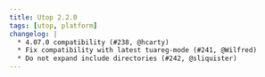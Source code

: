 ```yaml
---
title: Utop 2.2.0
tags: [utop, platform]
changelog: |
  * 4.07.0 compatibility (#238, @hcarty)
  * Fix compatibility with latest tuareg-mode (#241, @Wilfred)
  * Do not expand include directories (#242, @sliquister)
---
```


